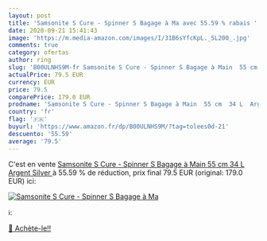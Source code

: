 ```yaml
---
layout: post
title: 'Samsonite S Cure - Spinner S Bagage à Ma avec 55.59 % rabais '
date: 2020-09-21 15:41:43
image: 'https://m.media-amazon.com/images/I/31B6sYfcKpL._SL200_.jpg'
comments: true
category: ofertas
author: ring
slug: 'B00ULNHS9M-fr Samsonite S Cure - Spinner S Bagage à Main  55 cm  34 L  Argent  Silver '
actualPrice: 79.5 EUR
currency: EUR
price: 79.5
comparePrice: 179.0 EUR
prodname: 'Samsonite S Cure - Spinner S Bagage à Main  55 cm  34 L  Argent  Silver '
country: 'fr'
flag: '🇫🇷'
buyurl: 'https://www.amazon.fr/dp/B00ULNHS9M/?tag=tolees0d-21'
descuento: '55.59'
average: '79.5'
---
```


C'est en vente [Samsonite S Cure - Spinner S Bagage à Main  55 cm  34 L  Argent  Silver ](https://www.amazon.fr/dp/B00ULNHS9M/?tag=tolees0d-21)  à  55.59 % de réduction, prix final  79.5 EUR (original: 179.0 EUR) ici:

[![Samsonite S Cure - Spinner S Bagage à Ma](https://m.media-amazon.com/images/I/31B6sYfcKpL._SL200_.jpg)](https://www.amazon.fr/dp/B00ULNHS9M/?tag=tolees0d-21)

ℹ️:


[🛒 Achète-le!!](https://www.amazon.fr/dp/B00ULNHS9M/?tag=tolees0d-21)
